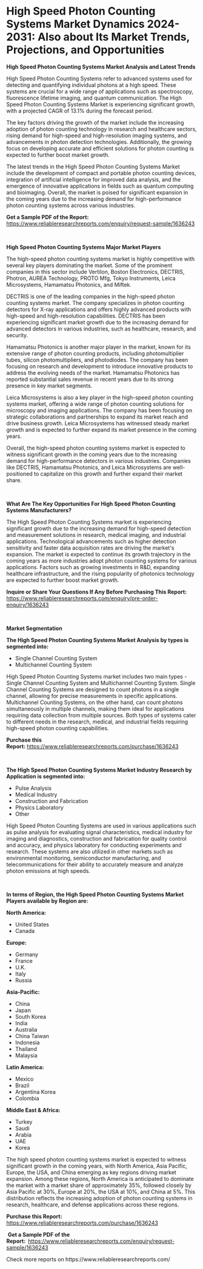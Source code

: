 <p><h1>High Speed Photon Counting Systems Market Dynamics 2024-2031: Also about Its Market Trends, Projections, and Opportunities</h1></p><p><strong>High Speed Photon Counting Systems Market Analysis and Latest Trends</strong></p>
<p><p>High Speed Photon Counting Systems refer to advanced systems used for detecting and quantifying individual photons at a high speed. These systems are crucial for a wide range of applications such as spectroscopy, fluorescence lifetime imaging, and quantum communication. The High Speed Photon Counting Systems Market is experiencing significant growth, with a projected CAGR of 13.1% during the forecast period.</p><p>The key factors driving the growth of the market include the increasing adoption of photon counting technology in research and healthcare sectors, rising demand for high-speed and high-resolution imaging systems, and advancements in photon detection technologies. Additionally, the growing focus on developing accurate and efficient solutions for photon counting is expected to further boost market growth.</p><p>The latest trends in the High Speed Photon Counting Systems Market include the development of compact and portable photon counting devices, integration of artificial intelligence for improved data analysis, and the emergence of innovative applications in fields such as quantum computing and bioimaging. Overall, the market is poised for significant expansion in the coming years due to the increasing demand for high-performance photon counting systems across various industries.</p></p>
<p><strong>Get a Sample PDF of the Report:&nbsp;</strong> <a href="https://www.reliableresearchreports.com/enquiry/request-sample/1636243">https://www.reliableresearchreports.com/enquiry/request-sample/1636243</a></p>
<p>&nbsp;</p>
<p><strong>High Speed Photon Counting Systems Major Market Players</strong></p>
<p><p>The high-speed photon counting systems market is highly competitive with several key players dominating the market. Some of the prominent companies in this sector include Vertilon, Boston Electronics, DECTRIS, Photron, AUREA Technology, PROTO Mfg, Tokyo Instruments, Leica Microsystems, Hamamatsu Photonics, and Miftek.</p><p>DECTRIS is one of the leading companies in the high-speed photon counting systems market. The company specializes in photon counting detectors for X-ray applications and offers highly advanced products with high-speed and high-resolution capabilities. DECTRIS has been experiencing significant market growth due to the increasing demand for advanced detectors in various industries, such as healthcare, research, and security.</p><p>Hamamatsu Photonics is another major player in the market, known for its extensive range of photon counting products, including photomultiplier tubes, silicon photomultipliers, and photodiodes. The company has been focusing on research and development to introduce innovative products to address the evolving needs of the market. Hamamatsu Photonics has reported substantial sales revenue in recent years due to its strong presence in key market segments.</p><p>Leica Microsystems is also a key player in the high-speed photon counting systems market, offering a wide range of photon counting solutions for microscopy and imaging applications. The company has been focusing on strategic collaborations and partnerships to expand its market reach and drive business growth. Leica Microsystems has witnessed steady market growth and is expected to further expand its market presence in the coming years.</p><p>Overall, the high-speed photon counting systems market is expected to witness significant growth in the coming years due to the increasing demand for high-performance detectors in various industries. Companies like DECTRIS, Hamamatsu Photonics, and Leica Microsystems are well-positioned to capitalize on this growth and further expand their market share.</p></p>
<p>&nbsp;</p>
<p><strong>What Are The Key Opportunities For High Speed Photon Counting Systems Manufacturers?</strong></p>
<p><p>The High Speed Photon Counting Systems market is experiencing significant growth due to the increasing demand for high-speed detection and measurement solutions in research, medical imaging, and industrial applications. Technological advancements such as higher detection sensitivity and faster data acquisition rates are driving the market's expansion. The market is expected to continue its growth trajectory in the coming years as more industries adopt photon counting systems for various applications. Factors such as growing investments in R&D, expanding healthcare infrastructure, and the rising popularity of photonics technology are expected to further boost market growth.</p></p>
<p><strong>Inquire or Share Your Questions If Any Before Purchasing This Report:</strong> <a href="https://www.reliableresearchreports.com/enquiry/pre-order-enquiry/1636243">https://www.reliableresearchreports.com/enquiry/pre-order-enquiry/1636243</a></p>
<p>&nbsp;</p>
<p><strong>Market Segmentation</strong></p>
<p><strong>The High Speed Photon Counting Systems Market Analysis by types is segmented into:</strong></p>
<p><ul><li>Single Channel Counting System</li><li>Multichannel Counting System</li></ul></p>
<p><p>High Speed Photon Counting Systems market includes two main types - Single Channel Counting System and Multichannel Counting System. Single Channel Counting Systems are designed to count photons in a single channel, allowing for precise measurements in specific applications. Multichannel Counting Systems, on the other hand, can count photons simultaneously in multiple channels, making them ideal for applications requiring data collection from multiple sources. Both types of systems cater to different needs in the research, medical, and industrial fields requiring high-speed photon counting capabilities.</p></p>
<p><strong>Purchase this Report:&nbsp;</strong><a href="https://www.reliableresearchreports.com/purchase/1636243">https://www.reliableresearchreports.com/purchase/1636243</a></p>
<p>&nbsp;</p>
<p><strong>The High Speed Photon Counting Systems Market Industry Research by Application is segmented into:</strong></p>
<p><ul><li>Pulse Analysis</li><li>Medical Industry</li><li>Construction and Fabrication</li><li>Physics Laboratory</li><li>Other</li></ul></p>
<p><p>High Speed Photon Counting Systems are used in various applications such as pulse analysis for evaluating signal characteristics, medical industry for imaging and diagnostics, construction and fabrication for quality control and accuracy, and physics laboratory for conducting experiments and research. These systems are also utilized in other markets such as environmental monitoring, semiconductor manufacturing, and telecommunications for their ability to accurately measure and analyze photon emissions at high speeds.</p></p>
<p>&nbsp;</p>
<p><strong>In terms of Region, the High Speed Photon Counting Systems Market Players available by Region are:</strong></p>
<p>
    <p> <strong> North America: </strong>
        <ul>
            <li>United States</li>
            <li>Canada</li>
        </ul>
        </p> 
    <p> <strong> Europe: </strong>
        <ul>
            <li>Germany</li>
            <li>France</li>
            <li>U.K.</li>
            <li>Italy</li>
            <li>Russia</li>
        </ul>
        </p> 
    <p> <strong> Asia-Pacific: </strong>
        <ul>
            <li>China</li>
            <li>Japan</li>
            <li>South Korea</li>
            <li>India</li>
            <li>Australia</li>
            <li>China Taiwan</li>
            <li>Indonesia</li>
            <li>Thailand</li>
            <li>Malaysia</li>
        </ul>
        </p> 
    <p> <strong> Latin America: </strong>
        <ul>
            <li>Mexico</li>
            <li>Brazil</li>
            <li>Argentina Korea</li>
            <li>Colombia</li>
        </ul>
        </p> 
    <p> <strong> Middle East & Africa: </strong>
        <ul>
            <li>Turkey</li>
            <li>Saudi</li>
            <li>Arabia</li>
            <li>UAE</li>
            <li>Korea</li>
        </ul>
    </p>
    </p>
<p><p>The high speed photon counting systems market is expected to witness significant growth in the coming years, with North America, Asia Pacific, Europe, the USA, and China emerging as key regions driving market expansion. Among these regions, North America is anticipated to dominate the market with a market share of approximately 35%, followed closely by Asia Pacific at 30%, Europe at 20%, the USA at 10%, and China at 5%. This distribution reflects the increasing adoption of photon counting systems in research, healthcare, and defense applications across these regions.</p></p>
<p><strong>Purchase this Report: </strong><a href="https://www.reliableresearchreports.com/purchase/1636243">https://www.reliableresearchreports.com/purchase/1636243</a></p>
<p>&nbsp;<strong>Get a Sample PDF of the Report:&nbsp;&nbsp;</strong><a href="https://www.reliableresearchreports.com/enquiry/request-sample/1636243">https://www.reliableresearchreports.com/enquiry/request-sample/1636243</a></p>
<p><strong></strong></p>
<p>Check more reports on https://www.reliableresearchreports.com/</p>